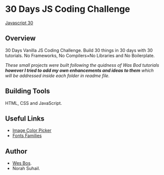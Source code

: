 # 30 Days JS Coding Challenge
[Javascript 30](https://javascript30.com/)

## Overview
30 Days Vanilla JS Coding Challenge. Build 30 things in 30 days with 30 tutorials. No Frameworks, No Compilers×No Libraries and No Boilerplate.

_These small projects were built following the quidness of Was Bod tutorials 
**however I tried to add my own enhancements and ideas to them** which will be addressed inside each folder in readme file._


## Building Tools
HTML, CSS and JavaScript.


## Useful Links
* [Image Color Picker](https://imagecolorpicker.com/)
* [Fonts Families](https://www.tutorialbrain.com/css_tutorial/css_font_family_list/)


## Author
* [Wes Bos](https://github.com/wesbos).
* Norah Suhail.